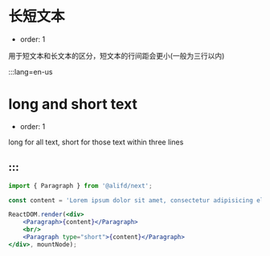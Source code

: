 # 长短文本

- order: 1

用于短文本和长文本的区分，短文本的行间距会更小(一般为三行以内)

:::lang=en-us
# long and short text

- order: 1

long for all text, short for those text within three lines

:::
---

````jsx
import { Paragraph } from '@alifd/next';

const content = 'Lorem ipsum dolor sit amet, consectetur adipisicing elit, sed do eiusmod tempor incididunt ut labore et dolore magna aliqua. Ut enim ad minim veniam, quis nostrud exercitation ullamco laboris nisi ut aliquip ex ea commodo consequat. Duis aute irure dolor in reprehenderit in voluptate velit esse cillum dolore eu fugiat nulla pariatur. Excepteur sint occaecat cupidatat non proident, sunt in culpa qui officia deserunt mollit anim id est laborum.';

ReactDOM.render(<div>
    <Paragraph>{content}</Paragraph>
    <br/>
    <Paragraph type="short">{content}</Paragraph>
</div>, mountNode);
````
